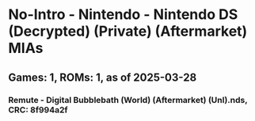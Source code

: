 # No-Intro - Nintendo - Nintendo DS (Decrypted) (Private) (Aftermarket) MIAs
## Games: 1, ROMs: 1, as of 2025-03-28

### Remute - Digital Bubblebath (World) (Aftermarket) (Unl).nds, CRC: 8f994a2f
